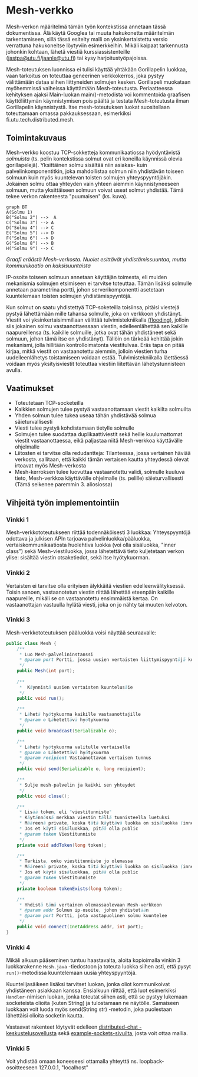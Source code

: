 # Mesh-verkko
Mesh-verkon määritelmä tämän työn kontekstissa annetaan tässä dokumentissa. Älä käytä Googlea tai muuta hakukonetta määritelmän tarkentamiseen, sillä tässä esitelty malli on yksinkertaistettu versio verrattuna hakukoneitse löytyviin esimerkkeihin. Mikäli kaipaat tarkennusta johonkin kohtaan, lähetä viestiä kurssiassistenteille (jastpa@utu.fi/jaanle@utu.fi) tai kysy harjoitustyöpajoissa.

Mesh-toteutuksen luonnissa ei tulisi käyttää yhtäkään Gorillapelin luokkaa, vaan tarkoitus on toteuttaa geneerinen verkkokerros, joka pystyy välittämään dataa siihen liittyneiden solmujen kesken. Gorillapeli muokataan myöhemmissä vaiheissa käyttämään Mesh-toteutusta. Periaatteessa kehityksen ajaksi Main-luokan main()-metodista voi kommentoida graafisen käyttöliittymän käynnistymisen pois päältä ja testata Mesh-toteutusta ilman Gorillapelin käynnistystä. Itse mesh-toteutuksen luokat suositellaan toteuttamaan omassa pakkauksessaan, esimerkiksi fi.utu.tech.distributed.mesh.

## Toimintakuvaus
Mesh-verkko koostuu TCP-sokketteja kommunikaatiossa hyödyntävistä *solmuista* (ts. pelin kontekstissa solmut ovat eri koneilla käynnissä olevia gorillapelejä). Yksittäinen solmu sisältää niin asiakas- kuin palvelinkomponentitkin, joka mahdollistaa solmun niin yhdistävän toiseen solmuun kuin myös kuuntelevan toisten solmujen yhteyspyyntöjäkin. Jokainen solmu ottaa yhteyden vain yhteen aiemmin käynnistyneeseen solmuun, mutta yksittäiseen solmuun voivat useat solmut yhdistää. Tämä tekee verkon rakenteesta "puumaisen" (ks. kuva). 

```mermaid
graph BT
A(Solmu 1)
B("Solmu 2") -->  A
C("Solmu 3") --> A
D("Solmu 4") --> C
E("Solmu 5") --> D
F("Solmu 6") --> D
G("Solmu 8") --> B
H("Solmu 9") --> C
```
*Graafi eräästä Mesh-verkosta. Nuolet esittävät yhdistämissuuntaa, mutta kommunikaatio on kaksisuuntaista*


IP-osoite toiseen solmuun annetaan käyttäjän toimesta, eli muiden mekanismia solmujen etsimiseen ei tarvitse toteuttaa. Tämän lisäksi solmulle annetaan parametrina portti, johon serverikomponentti asetetaan kuuntelemaan toisten solmujen yhdistämispyyntöjä.

Kun solmut on saatu yhdistettyä TCP-soketeilla toisiinsa, pitäisi viestejä pystyä lähettämään mille tahansa solmulle, joka on verkkoon yhdistänyt. Viestit voi yksinkertaisimmillaan välittää tulvimistekniikalla [(flooding)](https://en.wikipedia.org/wiki/Flooding_(computer_networking)), jolloin siis jokainen solmu vastaanottaessaan viestin, edelleenlähettää sen kaikille naapureillensa (ts. kaikille solmuille, jotka ovat tähän yhdistäneet sekä solmuun, johon tämä itse on yhdistänyt). Tällöin on tärkeää kehittää jokin mekanismi, jolla hillitään kontrolloimatonta viestitulvaa. Eräs tapa on pitää kirjaa, mitkä viestit on vastaanotettu aiemmin, jolloin viestien turha uudelleenlähetys toistamiseen voidaan estää. Tulvimistekniikalla läettäessä voidaan myös yksityisviestit toteuttaa viestiin liitettävän lähetystunnisteen avulla.

## Vaatimukset
- Toteutetaan TCP-socketeilla
- Kaikkien solmujen tulee pystyä vastaanottamaan viestit kaikilta solmuilta
- Yhden solmun tulee tukea useaa tähän yhdistävää solmua säieturvallisesti
- Viesti tulee pystyä kohdistamaan tietylle solmulle
- Solmujen tulee suodattaa duplikaattiviestit sekä heille kuulumattomat viestit vastaanottaessa, eikä paljastaa niitä Mesh-verkkoa käyttävälle ohjelmalle
- Liitosten ei tarvitse olla redudantteja: Tilanteessa, jossa vertainen häviää verkosta, sallitaan, että kaikki tämän vertaisen kautta yhteydessä olevat irtoavat myös Mesh-verkosta
- Mesh-kerroksen tulee luovuttaa vastaanotettu validi, solmulle kuuluva tieto, Mesh-verkkoa käyttävälle ohjelmalle (ts. pelille) säieturvallisesti (Tämä selkenee paremmin 3. aliosiossa)

## Vihjeitä työn implementointiin

### Vinkki 1
Mesh-verkkototeutukseen riittää todennäköisesti 3 luokkaa: Yhteyspyyntöjä odottava ja julkisen APIn tarjoava palvelinluokka/pääluokka, vertaiskommunikaatiosta huolehtiva luokka (voi olla sisäluokka, "inner class") sekä Mesh-viestiluokka, jossa lähetettävä tieto kuljetetaan verkon ylise: sisältää viestin otsaketiedot, sekä itse hyötykuorman.

### Vinkki 2
Vertaisten ei tarvitse olla erityisen älykkäitä viestien edelleenvälityksessä. Toisin sanoen, vastaanotetun viestin riittää lähettää eteenpäin kaikille naapureille, mikäli se on vastaanotettu ensimmäistä kertaa. On vastaanottajan vastuulla hylätä viesti, joka on jo nähty tai muuten kelvoton.

### Vinkki 3
Mesh-verkkototeutuksen pääluokka voisi näyttää seuraavalle:

```java
public class Mesh {
    /**
     * Luo Mesh-palvelininstanssi
     * @param port Portti, jossa uusien vertaisten liittymispyyntöjä kuunnellaan
     */
    public Mesh(int port);
  
    /**
     *  Käynnistä uusien vertaisten kuuntelusäie
     */
    public void run();

    /**
     * Lähetä hyötykuorma kaikille vastaanottajille
     * @param o Lähetettävä hyötykuorma
     */
    public void broadcast(Serializable o);

    /**
     * Lähetä hyötykuorma valitulle vertaiselle
     * @param o Lähetettävä hyötykuorma
     * @param recipient Vastaanottavan vertaisen tunnus
     */
    public void send(Serializable o, long recipient);

    /**
     * Sulje mesh-palvelin ja kaikki sen yhteydet 
     */
    public void close();

    /**
     * Lisää token, eli "viestitunniste"
     * Käytännössä merkkaa viestin tällä tunnisteella luetuksi
     * Määreenä private, koska tätä käyttävä luokka on sisäluokka (inner class)
     * Jos et käytä sisäluokkaa, pitää olla public
     * @param token Viestitunniste 
     */
    private void addToken(long token);

    /**
     * Tarkista, onko viestitunniste jo olemassa
     * Määreenä private, koska tätä käyttävä luokka on sisäluokka (inner class)
     * Jos et käytä sisäluokkaa, pitää olla public
     * @param token Viestitunniste 
     */
    private boolean tokenExists(long token);

    /**
     * Yhdistä tämä vertainen olemassaolevaan Mesh-verkkoon
     * @param addr Solmun ip-osoite, johon yhdistetään
     * @param port Portti, jota vastapuolinen solmu kuuntelee
     */
    public void connect(InetAddress addr, int port);
}
```

### Vinkki 4
Mikäli alkuun pääseminen tuntuu haastavalta, aloita kopioimalla vinkin 3 luokkarakenne `Mesh.java` -tiedostoon ja toteuta luokka siihen asti, että pysyt `run()`-metodissa kuuntelemaan uusia yhteyspyyntöjä.

Kuuntelijasäikeen lisäksi tarvitset luokan, jonka oliot kommunikoivat yhdistäneen asiakkaan kanssa. Ensialkuun riittää, että luot esimerkiksi `Handler`-nimisen luokan, jonka toteutat siihen asti, että se pystyy lukemaan socketeista olioita (kuten String) ja tulostamaan ne näytölle. Samaiseen luokkaan voit luoda myös send(String str) -metodin, joka puolestaan lähettäisi olioita socketin kautta.

Vastaavat rakenteet löytyvät edelleen [distributed-chat -keskustelusovellusta](https://gitlab.utu.fi/tech/education/distributed-systems/distributed-chat) sekä [example-sockets-sivuilta](https://gitlab.utu.fi/tech/education/distributed-systems/example-sockets), josta voit ottaa mallia.

### Vinkki 5
Voit yhdistää omaan koneeseesi ottamalla yhteyttä ns. loopback-osoitteeseen 127.0.0.1, "localhost"

